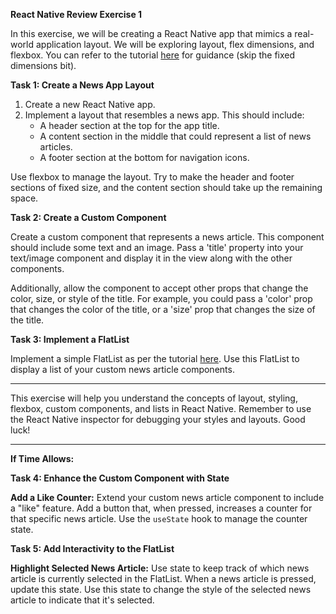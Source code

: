 **React Native Review Exercise 1**

In this exercise, we will be creating a React Native app that mimics a real-world application layout. We will be exploring layout, flex dimensions, and flexbox. You can refer to the tutorial [here](https://facebook.github.io/react-native/docs/height-and-width) for guidance (skip the fixed dimensions bit).

**Task 1: Create a News App Layout**

1. Create a new React Native app.
2. Implement a layout that resembles a news app. This should include:
   - A header section at the top for the app title.
   - A content section in the middle that could represent a list of news articles.
   - A footer section at the bottom for navigation icons.

Use flexbox to manage the layout. Try to make the header and footer sections of fixed size, and the content section should take up the remaining space.

**Task 2: Create a Custom Component**

Create a custom component that represents a news article. This component should include some text and an image. Pass a 'title' property into your text/image component and display it in the view along with the other components. 

Additionally, allow the component to accept other props that change the color, size, or style of the title. For example, you could pass a 'color' prop that changes the color of the title, or a 'size' prop that changes the size of the title.

**Task 3: Implement a FlatList**

Implement a simple FlatList as per the tutorial [here](https://facebook.github.io/react-native/docs/using-a-listview). Use this FlatList to display a list of your custom news article components.

---

This exercise will help you understand the concepts of layout, styling, flexbox, custom components, and lists in React Native. Remember to use the React Native inspector for debugging your styles and layouts. Good luck!


---

**If Time Allows:**

**Task 4: Enhance the Custom Component with State**

 **Add a Like Counter:** Extend your custom news article component to include a "like" feature. Add a button that, when pressed, increases a counter for that specific news article. Use the `useState` hook to manage the counter state. 


**Task 5: Add Interactivity to the FlatList**

 **Highlight Selected News Article:** Use state to keep track of which news article is currently selected in the FlatList. When a news article is pressed, update this state. Use this state to change the style of the selected news article to indicate that it's selected.
